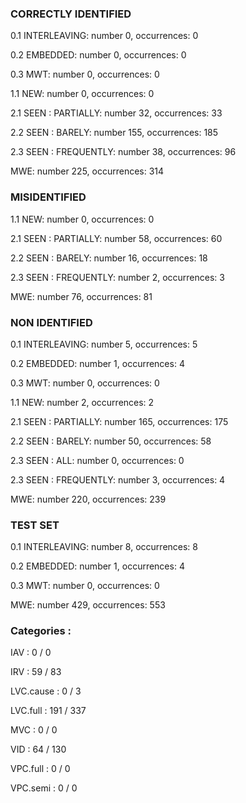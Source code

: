 ### CORRECTLY IDENTIFIED

0.1 INTERLEAVING: number 0, occurrences: 0

0.2 EMBEDDED: number 0, occurrences: 0

0.3 MWT: number 0, occurrences: 0

1.1 NEW: number 0, occurrences: 0

2.1 SEEN : PARTIALLY: number 32, occurrences: 33

2.2 SEEN : BARELY: number 155, occurrences: 185

2.3 SEEN : FREQUENTLY: number 38, occurrences: 96

MWE: number 225, occurrences: 314

### MISIDENTIFIED

1.1 NEW: number 0, occurrences: 0

2.1 SEEN : PARTIALLY: number 58, occurrences: 60

2.2 SEEN : BARELY: number 16, occurrences: 18

2.3 SEEN : FREQUENTLY: number 2, occurrences: 3

MWE: number 76, occurrences: 81

### NON IDENTIFIED

0.1 INTERLEAVING: number 5, occurrences: 5

0.2 EMBEDDED: number 1, occurrences: 4

0.3 MWT: number 0, occurrences: 0

1.1 NEW: number 2, occurrences: 2

2.1 SEEN : PARTIALLY: number 165, occurrences: 175

2.2 SEEN : BARELY: number 50, occurrences: 58

2.3 SEEN : ALL: number 0, occurrences: 0

2.3 SEEN : FREQUENTLY: number 3, occurrences: 4

MWE: number 220, occurrences: 239

### TEST SET

0.1 INTERLEAVING: number 8, occurrences: 8

0.2 EMBEDDED: number 1, occurrences: 4

0.3 MWT: number 0, occurrences: 0

MWE: number 429, occurrences: 553

### Categories : 

IAV		 : 0 / 0 

IRV		 : 59 / 83 

LVC.cause		 : 0 / 3 

LVC.full		 : 191 / 337 

MVC		 : 0 / 0 

VID		 : 64 / 130 

VPC.full		 : 0 / 0 

VPC.semi		 : 0 / 0 


